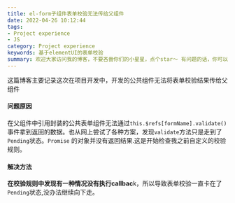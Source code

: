 ```yaml
---
title: el-form子组件表单校验无法传给父组件
date: 2022-04-26 10:12:44
tags:
- Project experience
- JS 
category: Project experience
keywords: 基于elementUI的表单校验
summary: 欢迎大家访问我的博客，不要吝啬你们的小星星，点个star～ 有问题的话，你可以将问题在留言板留言问我.
---
```

这篇博客主要记录这次在项目开发中，开发的公共组件无法将表单校验结果传给父组件

#### 问题原因

在父组件中引用封装的公共表单组件无法通过`this.$refs[formName].validate()`事件拿到返回的数据。也从网上尝试了各种方案，发现`validate`方法只是走到了`Pending`状态。`Promise` 的对象并没有返回结果.这是开始检查我之前自定义的校验规则。

#### 解决方法

**在校验规则中发现有一种情况没有执行callbac**k，所以导致表单校验一直卡在了`Pending`状态,没办法继续向下走。

